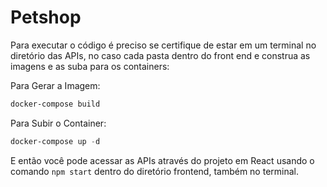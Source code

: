 # Petshop

Para executar o código é  preciso  se certifique de estar em um terminal no diretório das APIs, no caso cada pasta dentro do front end e construa as imagens e as suba para os containers:

Para Gerar a Imagem:

```powershell
docker-compose build
```

Para Subir o Container:

```powershell
docker-compose up -d
```

E então você pode acessar as APIs através do projeto em React usando o comando `npm start` dentro do diretório frontend, também no terminal.